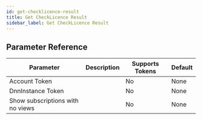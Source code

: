 ```yaml
---
id: get-checklicence-result
title: Get CheckLicence Result
sidebar_label: Get CheckLicence Result
---
```





## Parameter Reference
| Parameter | Description | Supports Tokens | Default |
| -- | -- | -- | -- |
| Account Token |  | No | None |
| DnnInstance Token |  | No | None |
| Show subscriptions with no views |  | No | None |
